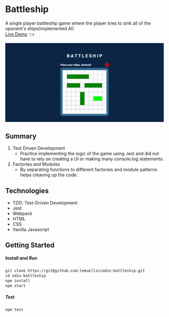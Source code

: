 # Battleship
A single player battleship game where the player tries to sink all of the oponent's ships(implemented AI)  
[Live Demo](https://lemuellin.github.io/odin-battleship/) :point_left:

<img src="./src/asset/battleshipCompressed.gif">

## Summary
1. Test Driven Development
    - Practice implementing the logic of the game using Jest and did not have to rely on creating a UI or making many console.log statements.
2. Factories and Modules
    - By separating functions to different factories and module patterns helps cleaning up the code.

## Technologies
-   TDD: Test-Driven Development
-   Jest
-   Webpack
-   HTML
-   CSS
-   Vanilla Javascript

## Getting Started
##### Install and Run
```
git clone https://git@github.com:lemuellin/odin-battleship.git
cd odin-battleship
npm install
npm start
```
##### Test
```
npm test
```
